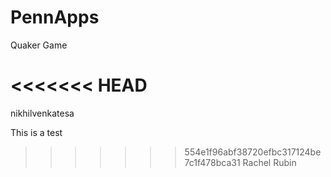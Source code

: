 PennApps
========

Quaker Game

<<<<<<< HEAD
=======
nikhilvenkatesa

This is a test


>>>>>>> 554e1f96abf38720efbc317124be7c1f478bca31
Rachel Rubin
